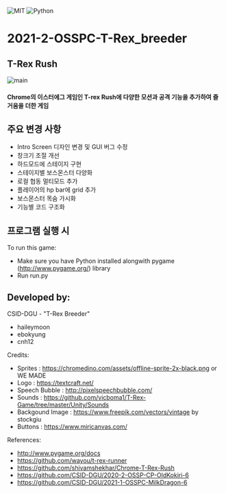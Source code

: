 <img alt="MIT" src ="https://img.shields.io/badge/license-MIT-green">
<img alt="Python" src ="https://img.shields.io/badge/Python-3776AB.svg?&style=for-the-badge&logo=Python&logoColor=white"/>

# 2021-2-OSSPC-T-Rex_breeder
## T-Rex Rush
![main](https://user-images.githubusercontent.com/90684277/144817751-9d877b9e-fbbd-47ff-8ed8-4873c2d86576.jpg)

#### Chrome의 이스터에그 게임인 T-rex Rush에 다양한 모션과 공격 기능을 추가하여 즐거움을 더한 게임

## 주요 변경 사항
- Intro Screen 디자인 변경 및 GUI 버그 수정
- 창크기 조절 개선
- 하드모드에 스테이지 구현
- 스테이지별 보스몬스터 다양화
- 로컬 협동 멀티모드 추가
- 플레이어의 hp bar에 grid 추가
- 보스몬스터 목숨 가시화
- 기능별 코드 구조화

## 프로그램 실행 시
To run this game:
- Make sure you have Python installed alongwith pygame (http://www.pygame.org/) library
- Run run.py

## Developed by:
CSID-DGU - "T-Rex Breeder"
- haileymoon
- ebokyung
- cnh12

Credits:
- Sprites : https://chromedino.com/assets/offline-sprite-2x-black.png or WE MADE
- Logo : https://textcraft.net/
- Speech Bubble : http://pixelspeechbubble.com/
- Sounds : https://github.com/vicboma1/T-Rex-Game/tree/master/Unity/Sounds
- Backgound Image :  https://www.freepik.com/vectors/vintage by stockgiu
- Buttons : https://www.miricanvas.com/

References:
- http://www.pygame.org/docs
- https://github.com/wayou/t-rex-runner
- https://github.com/shivamshekhar/Chrome-T-Rex-Rush
- https://github.com/CSID-DGU/2020-2-OSSP-CP-OldKokiri-6
- https://github.com/CSID-DGU/2021-1-OSSPC-MilkDragon-6
